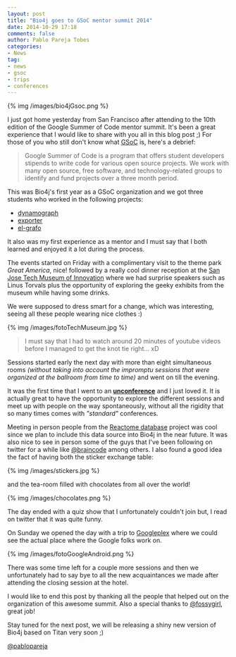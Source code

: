 ```yaml
---
layout: post
title: "Bio4j goes to GSoC mentor summit 2014"
date: 2014-10-29 17:18
comments: false
author: Pablo Pareja Tobes
categories:
- News
tag:
- news
- gsoc
- trips
- conferences
---
```


{% img /images/bio4jGsoc.png %}

I just got home yesterday from San Francisco after attending to the 10th edition of the Google Summer of Code mentor summit. It's been a great experience that I would like to share with you all in this blog post ;)
For those of you who still don't know what [GSoC](https://developers.google.com/open-source/soc/?csw=1) is, here's a debrief:

> Google Summer of Code is a program that offers student developers stipends to write code for various open source projects. We work with many open source, free software, and technology-related groups to identify and fund projects over a three month period. 

This was Bio4j's first year as a GSoC organization and we got three students who worked in the following projects:

- [dynamograph](https://github.com/bio4j/dynamograph)
- [exporter](https://github.com/bio4j/exporter)
- [el-grafo](https://github.com/bio4j/el-grafo)

It also was my first experience as a mentor and I must say that I both learned and enjoyed it a lot during the process.

The events started on Friday with a complimentary visit to the theme park _Great America_, nice! followed by a really cool dinner reception at the [San Jose Tech Museum of Innovation](http://www.thetech.org/) where we had surprise speakers such as Linus Torvals plus the opportunity of exploring the geeky exhibits from the museum while having some drinks.

We were supposed to dress smart for a change, which was interesting, seeing all these people wearing nice clothes :)

{% img /images/fotoTechMuseum.jpg %}

> I must say that I had to watch around 20 minutes of youtube videos before I managed to get the knot tie right... xD

Sessions started early the next day with more than eight simultaneous rooms _(without taking into account the impromptu sessions that were organized at the ballroom from time to time)_ and went on till the evening.

It was the first time that I went to an **[unconference](http://en.wikipedia.org/wiki/Unconference)** and I just loved it. 
It is actually great to have the opportunity to explore the different sessions and meet up with people on the way spontaneously, without all the rigidity that so many times comes with _"standard"_ conferences. 

Meeting in person people from the [Reactome database](http://www.reactome.org/) project was cool since we plan to include this data source into Bio4j in the near future. It was also nice to see in person some of the guys that I've been following on twitter for a while like [@braincode](https://twitter.com/braincode) among others.
I also found a good idea the fact of having both the sticker exchange table: 

{% img /images/stickers.jpg %}

and the tea-room filled with chocolates from all over the world!

{% img /images/chocolates.png %}

The day ended with a quiz show that I unfortunately couldn't join but, I read on twitter that it was quite funny.

On Sunday we opened the day with a trip to [Googleplex](http://en.wikipedia.org/wiki/Googleplex) where we could see the actual place where the Google folks work on.

{% img /images/fotoGoogleAndroid.png %}

There was some time left for a couple more sessions and then we unfortunately had to say bye to all the new acquaintances we made after attending the closing session at the hotel. 

I would like to end this post by thanking all the people that helped out on the organization of this awesome summit.
Also a special thanks to [@fossygirl](https://twitter.com/fossygrl), great job!

Stay tuned for the next post, we will be releasing a shiny new version of Bio4j based on Titan very soon ;)

[@pablopareja](https://twitter.com/pablopareja)
